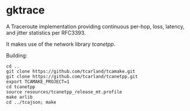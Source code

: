 gktrace
========

A Traceroute implementation providing continuous per-hop, loss, 
latency, and jitter statistics per RFC3393.

It makes use of the network library *tcanetpp*.

Building:
```
cd ..
git clone https://github.com/tcarland/tcamake.git
git clone https://github.com/tcarland/tcanetpp.git
export TCAMAKE_PROJECT=1
cd tcanetpp
source resources/tcanetpp_release_mt.profile
make arlib
cd ../tcajson; make
```
